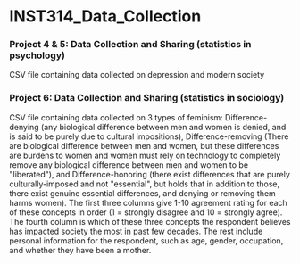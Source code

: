 # INST314_Data_Collection

### Project 4 & 5: Data Collection and Sharing (statistics in psychology)
CSV file containing data collected on depression and modern society

### Project 6: Data Collection and Sharing (statistics in sociology)
CSV file containing data collected on 3 types of feminism: Difference-denying (any biological difference between men and women is denied, and is said to be purely due to cultural impositions), Difference-removing (There are biological difference between men and women, but these differences are burdens to women and women must rely on technology to completely remove any biological difference between men and women to be "liberated"), and Difference-honoring (there exist differences that are purely culturally-imposed and not "essential", but holds that in addition to those, there exist genuine essential differences, and denying or removing them harms women). The first three columns give 1-10 agreement rating for each of these concepts in order (1 = strongly disagree and 10 = strongly agree). The fourth column is which of these three concepts the respondent believes has impacted society the most in past few decades. The rest include personal information for the respondent, such as age, gender, occupation, and whether they have been a mother.
